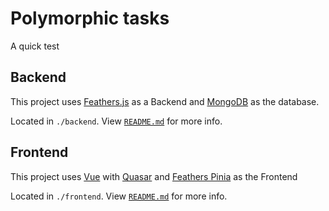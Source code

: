 # Polymorphic tasks

A quick test

## Backend

This project uses [Feathers.js](https://feathersjs.com/guides/) as a Backend and [MongoDB](https://www.mongodb.com/docs/) as the database.

Located in `./backend`. View [`README.md`](./backend/README.md) for more info.

## Frontend

This project uses [Vue](https://vuejs.org/guide/introduction.html) with [Quasar](https://v2.quasar.dev) and [Feathers Pinia](https://feathers-pinia.pages.dev/guide/) as the Frontend

Located in `./frontend`. View [`README.md`](%7B%7B%20cookiecutter.project_slug%20%7D%7D/frontend/README.md) for more info.
